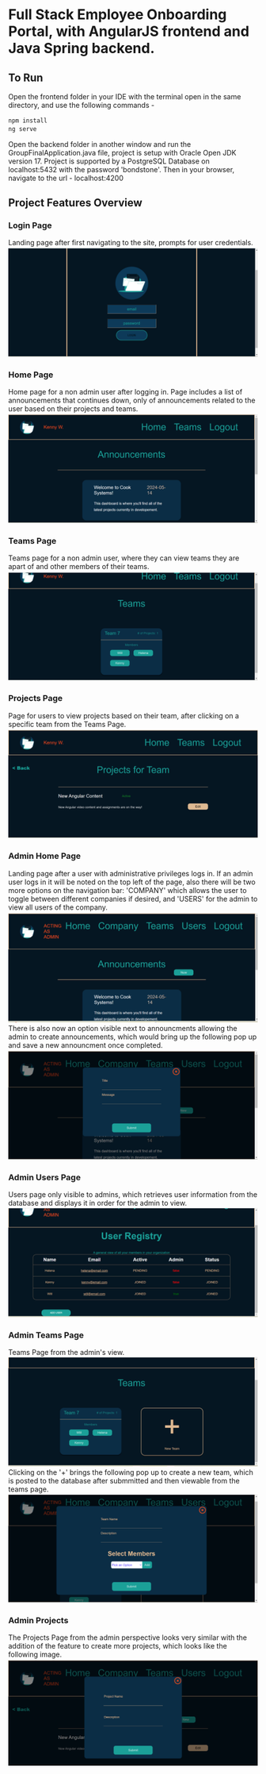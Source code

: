# Full Stack Employee Onboarding Portal, with AngularJS frontend and Java Spring backend.

## To Run

Open the frontend folder in your IDE with the terminal open in the same directory, and use the following commands -
```bash
npm install
ng serve
```
Open the backend folder in another window and run the GroupFinalApplication.java file, project is setup with Oracle Open JDK version 17.
Project is supported by a PostgreSQL Database on localhost:5432 with the password 'bondstone'.
Then in your browser, navigate to the url - localhost:4200 
## Project Features Overview
### Login Page
Landing page after first navigating to the site, prompts for user credentials.
![alt text](https://github.com/dsoto18/employeeOnboardingPortal/blob/master/imgs/login.png?raw=true)
### Home Page
Home page for a non admin user after logging in. Page includes a list of announcements that continues down, only of announcements related to the user based on their projects and teams.
![alt text](https://github.com/dsoto18/employeeOnboardingPortal/blob/master/imgs/nonAdminView.png?raw=true)
### Teams Page
Teams page for a non admin user, where they can view teams they are apart of and other members of their teams.
![alt text](https://github.com/dsoto18/employeeOnboardingPortal/blob/master/imgs/nonAdminTeams.png?raw=true)
### Projects Page
Page for users to view projects based on their team, after clicking on a specific team from the Teams Page.
![alt text](https://github.com/dsoto18/employeeOnboardingPortal/blob/master/imgs/nonAdminProjects.png?raw=true)
### Admin Home Page
Landing page after a user with administrative privileges logs in. If an admin user logs in it will be noted on the top left of the page, also there will be two more options on the navigation bar: 'COMPANY' which allows the user to toggle between different companies if desired, and 'USERS' for the admin to view all users of the company.
![alt text](https://github.com/dsoto18/employeeOnboardingPortal/blob/master/imgs/adminHome.png?raw=true)
There is also now an option visible next to announcments allowing the admin to create announcements, which would bring up the following pop up and save a new announcment once completed.
![alt text](https://github.com/dsoto18/employeeOnboardingPortal/blob/master/imgs/adminAddAnnouncment.png?raw=true)
### Admin Users Page
Users page only visible to admins, which retrieves user information from the database and displays it in order for the admin to view.
![alt text](https://github.com/dsoto18/employeeOnboardingPortal/blob/master/imgs/adminUsers.png?raw=true)
### Admin Teams Page
Teams Page from the admin's view.
![alt text](https://github.com/dsoto18/employeeOnboardingPortal/blob/master/imgs/adminTeams.png?raw=true)
Clicking on the '+' brings the following pop up to create a new team, which is posted to the database after submmitted and then viewable from the teams page.
![alt text](https://github.com/dsoto18/employeeOnboardingPortal/blob/master/imgs/adminAddTeam.png?raw=true)
### Admin Projects
The Projects Page from the admin perspective looks very similar with the addition of the feature to create more projects, which looks like the following image.
![alt text](https://github.com/dsoto18/employeeOnboardingPortal/blob/master/imgs/adminAddProject.png?raw=true)
